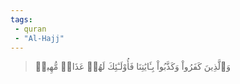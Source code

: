 ```yaml
---
tags: 
 - quran 
 - "Al-Hajj"
---
```


> وَٱلَّذِينَ كَفَرُواْ وَكَذَّبُواْ بِـَٔايَٰتِنَا فَأُوْلَـٰٓئِكَ لَهُمۡ عَذَابٞ مُّهِينٞ
